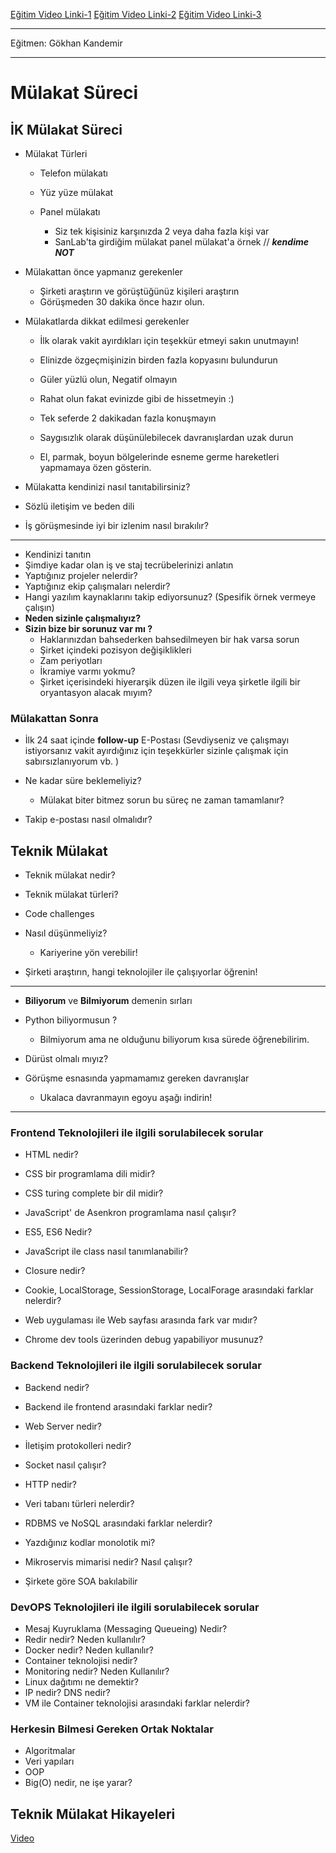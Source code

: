 [Eğitim Video Linki-1](https://www.youtube.com/watch?v=_5XgwBgk3mU)
[Eğitim Video Linki-2](https://www.youtube.com/watch?v=qcd-RUTK0L8)
[Eğitim Video Linki-3](https://www.youtube.com/watch?v=W61ZWoLHl54)
***
Eğitmen: Gökhan Kandemir
***

# Mülakat Süreci

## İK Mülakat Süreci

- Mülakat Türleri

    - Telefon mülakatı

    - Yüz yüze mülakat

    - Panel mülakatı

        - Siz tek kişisiniz karşınızda 2 veya daha fazla kişi var
        - SanLab'ta girdiğim mülakat panel mülakat'a örnek // ***kendime NOT***

* Mülakattan önce yapmanız gerekenler

    * Şirketi araştırın ve görüştüğünüz kişileri araştırın

    - Görüşmeden 30 dakika önce hazır olun.

* Mülakatlarda dikkat edilmesi gerekenler

    * İlk olarak vakit ayırdıkları için teşekkür etmeyi sakın unutmayın!

    * Elinizde özgeçmişinizin birden fazla kopyasını bulundurun

    * Güler yüzlü olun, Negatif olmayın

    * Rahat olun fakat evinizde gibi de hissetmeyin :) 

    * Tek seferde 2 dakikadan fazla konuşmayın

    * Saygısızlık olarak düşünülebilecek davranışlardan uzak durun

    * El, parmak, boyun bölgelerinde esneme germe hareketleri yapmamaya özen gösterin.

* Mülakatta kendinizi nasıl tanıtabilirsiniz?

* Sözlü iletişim ve beden dili

* İş görüşmesinde iyi bir izlenim nasıl bırakılır?

****

* Kendinizi tanıtın
* Şimdiye kadar olan iş ve staj tecrübelerinizi anlatın
* Yaptığınız projeler nelerdir?
* Yaptığınız ekip çalışmaları nelerdir?
* Hangi yazılım kaynaklarını takip ediyorsunuz? (Spesifik örnek vermeye çalışın)
* **Neden sizinle çalışmalıyız?**
* **Sizin bize bir sorunuz var mı ?**
    * Haklarınızdan bahsederken bahsedilmeyen bir hak varsa sorun
    * Şirket içindeki pozisyon değişiklikleri
    * Zam periyotları
    * İkramiye varmı yokmu?
    * Şirket içerisindeki hiyerarşik düzen ile ilgili veya şirketle ilgili bir oryantasyon alacak mıyım? 

### Mülakattan Sonra

* İlk 24 saat içinde **follow-up** E-Postası (Sevdiyseniz ve çalışmayı istiyorsanız vakit ayırdığınız için teşekkürler sizinle çalışmak için sabırsızlanıyorum vb. )

* Ne kadar süre beklemeliyiz?

    * Mülakat biter bitmez sorun bu süreç ne zaman tamamlanır?

* Takip e-postası nasıl olmalıdır?

## Teknik Mülakat

- Teknik mülakat nedir?

- Teknik mülakat türleri?

- Code challenges

- Nasıl düşünmeliyiz?
    - Kariyerine yön verebilir!
- Şirketi araştırın, hangi teknolojiler ile çalışıyorlar öğrenin!

---
* **Biliyorum** ve **Bilmiyorum** demenin sırları

* Python biliyormusun ?

    * Bilmiyorum ama ne olduğunu biliyorum kısa sürede öğrenebilirim.

* Dürüst olmalı mıyız?

* Görüşme esnasında yapmamamız gereken davranışlar
    * Ukalaca davranmayın egoyu aşağı indirin!

---

### Frontend Teknolojileri ile ilgili sorulabilecek sorular

* HTML nedir?

* CSS bir programlama dili midir?

* CSS turing complete bir dil midir?

* JavaScript' de Asenkron programlama nasıl çalışır?

* ES5, ES6 Nedir?

* JavaScript ile class nasıl tanımlanabilir?

* Closure nedir?

* Cookie, LocalStorage, SessionStorage, LocalForage arasındaki farklar nelerdir?

* Web uygulaması ile Web sayfası arasında fark var mıdır?

* Chrome dev tools üzerinden debug yapabiliyor musunuz? 

### Backend Teknolojileri ile ilgili sorulabilecek sorular

* Backend nedir?

* Backend ile frontend arasındaki farklar nedir?

* Web Server nedir?

* İletişim protokolleri nedir?

* Socket nasıl çalışır?

* HTTP nedir?

* Veri tabanı türleri nelerdir? 

* RDBMS ve NoSQL arasındaki farklar nelerdir?

* Yazdığınız kodlar monolotik mi?

* Mikroservis mimarisi nedir? Nasıl çalışır?

* Şirkete göre SOA bakılabilir

### DevOPS Teknolojileri ile ilgili sorulabilecek sorular

* Mesaj Kuyruklama (Messaging Queueing) Nedir?
* Redir nedir? Neden kullanılır?
* Docker nedir? Neden kullanılır?
* Container teknolojisi nedir?
* Monitoring nedir? Neden Kullanılır?
* Linux dağıtımı ne demektir?
* IP nedir? DNS nedir?
* VM ile Container teknolojisi arasındaki farklar nelerdir?

### Herkesin Bilmesi Gereken Ortak Noktalar

* Algoritmalar
* Veri yapıları
* OOP 
* Big(O) nedir, ne işe yarar?

## Teknik Mülakat Hikayeleri

[Video](https://www.youtube.com/watch?v=W61ZWoLHl54)
